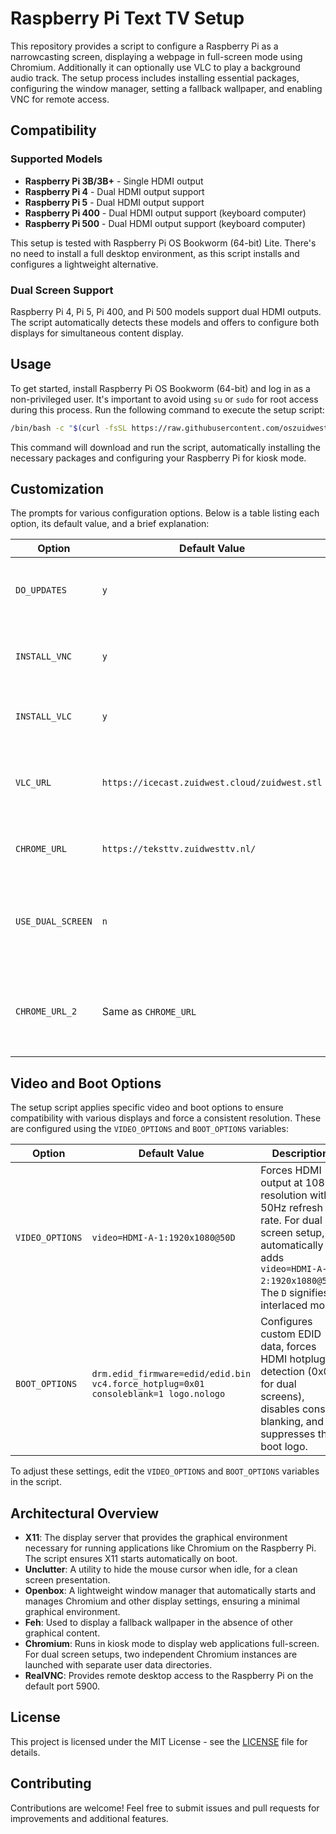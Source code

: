 # Raspberry Pi Text TV Setup

This repository provides a script to configure a Raspberry Pi as a narrowcasting screen, displaying a webpage in full-screen mode using Chromium. Additionally it can optionally use VLC to play a background audio track. The setup process includes installing essential packages, configuring the window manager, setting a fallback wallpaper, and enabling VNC for remote access.

## Compatibility

### Supported Models
- **Raspberry Pi 3B/3B+** - Single HDMI output
- **Raspberry Pi 4** - Dual HDMI output support
- **Raspberry Pi 5** - Dual HDMI output support
- **Raspberry Pi 400** - Dual HDMI output support (keyboard computer)
- **Raspberry Pi 500** - Dual HDMI output support (keyboard computer)

This setup is tested with Raspberry Pi OS Bookworm (64-bit) Lite. There's no need to install a full desktop environment, as this script installs and configures a lightweight alternative.

### Dual Screen Support
Raspberry Pi 4, Pi 5, Pi 400, and Pi 500 models support dual HDMI outputs. The script automatically detects these models and offers to configure both displays for simultaneous content display.

## Usage
To get started, install Raspberry Pi OS Bookworm (64-bit) and log in as a non-privileged user. It's important to avoid using `su` or `sudo` for root access during this process. Run the following command to execute the setup script:

```bash
/bin/bash -c "$(curl -fsSL https://raw.githubusercontent.com/oszuidwest/rpi-texttv/main/install.sh)"
```

This command will download and run the script, automatically installing the necessary packages and configuring your Raspberry Pi for kiosk mode.

## Customization

The prompts for various configuration options. Below is a table listing each option, its default value, and a brief explanation:

| Option         | Default Value | Description |
|----------------|---------------|-------------|
| `DO_UPDATES`   | `y`           | Perform all available OS updates during setup. Set to 'n' to skip updates. |
| `INSTALL_VNC`  | `y`           | Install RealVNC for remote desktop access. Set to 'n' to skip. |
| `INSTALL_VLC`  | `y`           | Install VLC for audio playback. Set to 'n' to skip. |
| `VLC_URL`      | `https://icecast.zuidwest.cloud/zuidwest.stl` | The stream URL for VLC playback. Only prompted if `INSTALL_VLC` is set to 'y'. |
| `CHROME_URL`   | `https://teksttv.zuidwesttv.nl/` | The URL to display in Chromium kiosk mode. |
| `USE_DUAL_SCREEN` | `n`        | Configure dual HDMI outputs (Pi 4/5/400/500 only). Set to 'y' to enable second display. |
| `CHROME_URL_2` | Same as `CHROME_URL` | The URL to display on the second screen. Only prompted if `USE_DUAL_SCREEN` is set to 'y'. |

## Video and Boot Options

The setup script applies specific video and boot options to ensure compatibility with various displays and force a consistent resolution. These are configured using the `VIDEO_OPTIONS` and `BOOT_OPTIONS` variables:

| Option          | Default Value                       | Description |
|-----------------|-----------------------------------|-------------|
| `VIDEO_OPTIONS` | `video=HDMI-A-1:1920x1080@50D`     | Forces HDMI output at 1080i resolution with a 50Hz refresh rate. For dual screen setup, automatically adds `video=HDMI-A-2:1920x1080@50D`. The `D` signifies interlaced mode. |
| `BOOT_OPTIONS`  | `drm.edid_firmware=edid/edid.bin vc4.force_hotplug=0x01 consoleblank=1 logo.nologo` | Configures custom EDID data, forces HDMI hotplug detection (0x03 for dual screens), disables console blanking, and suppresses the boot logo. |

To adjust these settings, edit the `VIDEO_OPTIONS` and `BOOT_OPTIONS` variables in the script.

## Architectural Overview
- **X11**: The display server that provides the graphical environment necessary for running applications like Chromium on the Raspberry Pi. The script ensures X11 starts automatically on boot.
- **Unclutter**: A utility to hide the mouse cursor when idle, for a clean screen presentation.
- **Openbox**: A lightweight window manager that automatically starts and manages Chromium and other display settings, ensuring a minimal graphical environment.
- **Feh**: Used to display a fallback wallpaper in the absence of other graphical content.
- **Chromium**: Runs in kiosk mode to display web applications full-screen. For dual screen setups, two independent Chromium instances are launched with separate user data directories.
- **RealVNC**: Provides remote desktop access to the Raspberry Pi on the default port 5900.

## License
This project is licensed under the MIT License - see the [LICENSE](LICENSE) file for details.

## Contributing
Contributions are welcome! Feel free to submit issues and pull requests for improvements and additional features.
